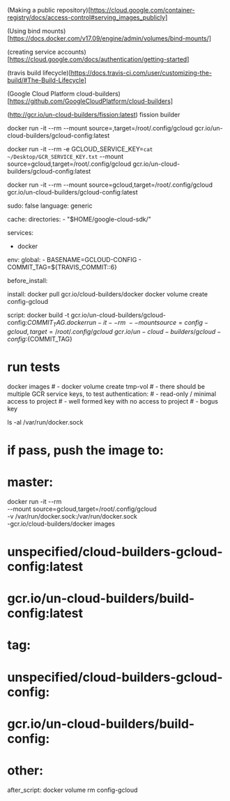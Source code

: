 (Making a public repository)[https://cloud.google.com/container-registry/docs/access-control#serving_images_publicly]

(Using bind mounts)[https://docs.docker.com/v17.09/engine/admin/volumes/bind-mounts/]

(creating service accounts)[https://cloud.google.com/docs/authentication/getting-started]

(travis build lifecycle)[https://docs.travis-ci.com/user/customizing-the-build/#The-Build-Lifecycle]

(Google Cloud Platform cloud-builders)[https://github.com/GoogleCloudPlatform/cloud-builders]

(http://gcr.io/un-cloud-builders/fission:latest) fission builder

docker run -it --rm --mount source=<volume>,target=/root/.config/gcloud gcr.io/un-cloud-builders/gcloud-config:latest


docker run -it --rm -e GCLOUD_SERVICE_KEY=`cat ~/Desktop/GCR_SERVICE_KEY.txt` --mount source=gcloud,target=/root/.config/gcloud gcr.io/un-cloud-builders/gcloud-config:latest

docker run -it --rm --mount source=gcloud,target=/root/.config/gcloud gcr.io/un-cloud-builders/gcloud-config:latest

sudo: false
language: generic

cache:
  directories:
    - "$HOME/google-cloud-sdk/"

services:
  - docker

env:
  global:
    - BASENAME=GCLOUD-CONFIG
    - COMMIT_TAG=${TRAVIS_COMMIT::6}

before_install:

install:
  docker pull gcr.io/cloud-builders/docker
  docker volume create config-gcloud

script:
  docker build -t gcr.io/un-cloud-builders/gcloud-config:${COMMIT_TAG} .
  docker run -it --rm \
    --mount source=config-gcloud,target=/root/.config/gcloud \
    gcr.io/un-cloud-builders/gcloud-config:${COMMIT_TAG}
  # run tests
  docker images
    # - docker volume create tmp-vol
    # - there should be multiple GCR service keys, to test authentication:
    #   - read-only / minimal access to project
    #   - well formed key with no access to project
    #   - bogus key

  ls -al /var/run/docker.sock
  # if pass, push the image to:
  # master:
  docker run -it --rm \
    --mount source=gcloud,target=/root/.config/gcloud \
    -v /var/run/docker.sock:/var/run/docker.sock \
    -gcr.io/cloud-builders/docker images
  #   unspecified/cloud-builders-gcloud-config:latest
  #   gcr.io/un-cloud-builders/build-config:latest
  # tag:
  #   unspecified/cloud-builders-gcloud-config:<tag>
  #   gcr.io/un-cloud-builders/build-config:<tag>
  # other:

after_script:
  docker volume rm config-gcloud